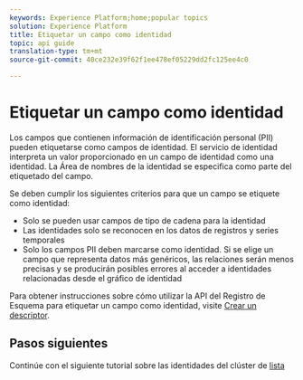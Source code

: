 ```yaml
---
keywords: Experience Platform;home;popular topics
solution: Experience Platform
title: Etiquetar un campo como identidad
topic: api guide
translation-type: tm+mt
source-git-commit: 40ce232e39f62f1ee478ef05229dd2fc125ee4c0

---
```



# Etiquetar un campo como identidad

Los campos que contienen información de identificación personal (PII) pueden etiquetarse como campos de identidad. El servicio de identidad interpreta un valor proporcionado en un campo de identidad como una identidad. La Área de nombres de la identidad se especifica como parte del etiquetado del campo.

Se deben cumplir los siguientes criterios para que un campo se etiquete como identidad:

- Solo se pueden usar campos de tipo de cadena para la identidad
- Las identidades solo se reconocen en los datos de registros y series temporales
- Solo los campos PII deben marcarse como identidad. Si se elige un campo que representa datos más genéricos, las relaciones serán menos precisas y se producirán posibles errores al acceder a identidades relacionadas desde el gráfico de identidad

Para obtener instrucciones sobre cómo utilizar la API del Registro de Esquema para etiquetar un campo como identidad, visite [Crear un descriptor](../../xdm/api/descriptors.md).

## Pasos siguientes

Continúe con el siguiente tutorial sobre las identidades del clúster de [lista](./list-cluster-identites.md)